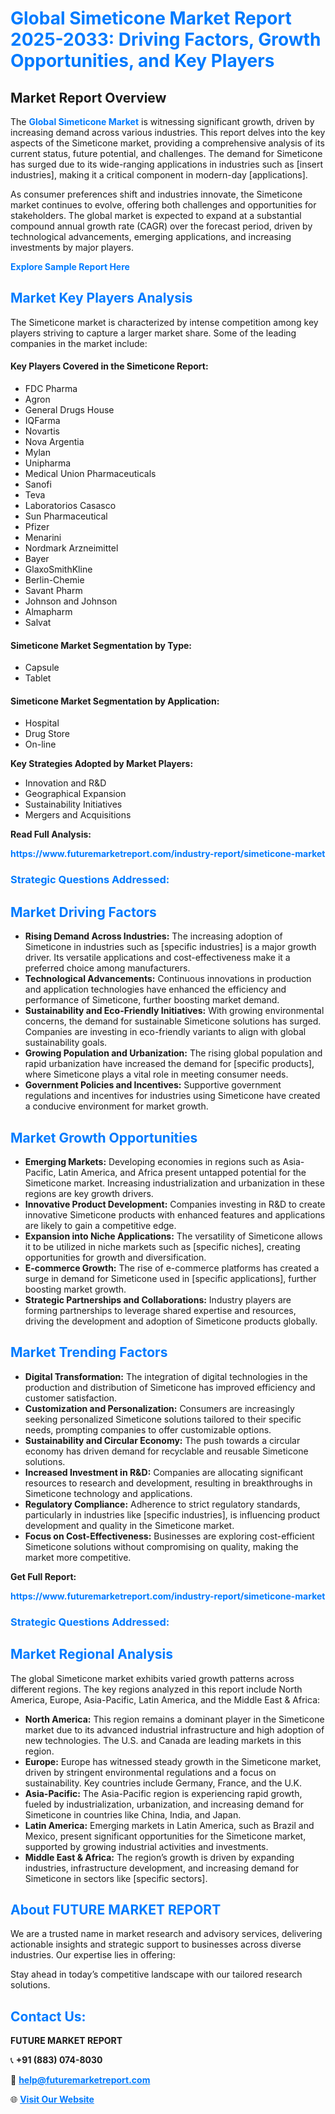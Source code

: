 <h1 style="color: #007BFF;">Global Simeticone Market Report 2025-2033: Driving Factors, Growth Opportunities, and Key Players</h1>

<section id="overview">
<h2>Market Report Overview</h2>
<p>The <a href="https://www.futuremarketreport.com/industry-report/simeticone-market" style="color: #007BFF; text-decoration: none;"><strong>Global Simeticone Market</strong></a> is witnessing significant growth, driven by increasing demand across various industries. This report delves into the key aspects of the Simeticone market, providing a comprehensive analysis of its current status, future potential, and challenges. The demand for Simeticone has surged due to its wide-ranging applications in industries such as [insert industries], making it a critical component in modern-day [applications].</p>
<p>As consumer preferences shift and industries innovate, the Simeticone market continues to evolve, offering both challenges and opportunities for stakeholders. The global market is expected to expand at a substantial compound annual growth rate (CAGR) over the forecast period, driven by technological advancements, emerging applications, and increasing investments by major players.</p>
</section>

<section id="overview">
<p><a href="https://www.futuremarketreport.com/request-sample/reportId=77926" style="color: #007BFF; text-decoration: none;"><strong>Explore Sample Report Here</strong></a></p>
</section>

<section id="key-players">
<h2 style="color: #007BFF;">Market Key Players Analysis</h2>
<p>The Simeticone market is characterized by intense competition among key players striving to capture a larger market share. Some of the leading companies in the market include:</p>
<h4>Key Players Covered in the Simeticone Report:</h4>
<ul><li>FDC Pharma</li><li>Agron</li><li>General Drugs House</li><li>IQFarma</li><li>Novartis</li><li>Nova Argentia</li><li>Mylan</li><li>Unipharma</li><li>Medical Union Pharmaceuticals</li><li>Sanofi</li><li>Teva</li><li>Laboratorios Casasco</li><li>Sun Pharmaceutical</li><li>Pfizer</li><li>Menarini</li><li>Nordmark Arzneimittel</li><li>Bayer</li><li>GlaxoSmithKline</li><li>Berlin-Chemie</li><li>Savant Pharm</li><li>Johnson and Johnson</li><li>Almapharm</li><li>Salvat</li></ul>
<h4>Simeticone Market Segmentation by Type:</h4>
<ul><li>Capsule</li><li>Tablet</li></ul>

<h4>Simeticone Market Segmentation by Application:</h4>
<ul><li>Hospital</li><li>Drug Store</li><li>On-line</li></ul>
<p><strong>Key Strategies Adopted by Market Players:</strong></p>
<ul>
<li>Innovation and R&D</li>
<li>Geographical Expansion</li>
<li>Sustainability Initiatives</li>
<li>Mergers and Acquisitions</li>
</ul>
</section>

<section>
<p><strong>Read Full Analysis: </strong></p><a href="https://www.futuremarketreport.com/industry-report/simeticone-market" style="color: #007BFF; text-decoration: none;"><strong>https://www.futuremarketreport.com/industry-report/simeticone-market</strong></a>
<h3 style="color: #007BFF;">Strategic Questions Addressed:</h3>
</section>

<section id="driving-factors">
<h2 style="color: #007BFF;">Market Driving Factors</h2>
<ul>
<li><strong>Rising Demand Across Industries:</strong> The increasing adoption of Simeticone in industries such as [specific industries] is a major growth driver. Its versatile applications and cost-effectiveness make it a preferred choice among manufacturers.</li>
<li><strong>Technological Advancements:</strong> Continuous innovations in production and application technologies have enhanced the efficiency and performance of Simeticone, further boosting market demand.</li>
<li><strong>Sustainability and Eco-Friendly Initiatives:</strong> With growing environmental concerns, the demand for sustainable Simeticone solutions has surged. Companies are investing in eco-friendly variants to align with global sustainability goals.</li>
<li><strong>Growing Population and Urbanization:</strong> The rising global population and rapid urbanization have increased the demand for [specific products], where Simeticone plays a vital role in meeting consumer needs.</li>
<li><strong>Government Policies and Incentives:</strong> Supportive government regulations and incentives for industries using Simeticone have created a conducive environment for market growth.</li>
</ul>
</section>

<section id="growth-opportunities">
<h2 style="color: #007BFF;">Market Growth Opportunities</h2>
<ul>
<li><strong>Emerging Markets:</strong> Developing economies in regions such as Asia-Pacific, Latin America, and Africa present untapped potential for the Simeticone market. Increasing industrialization and urbanization in these regions are key growth drivers.</li>
<li><strong>Innovative Product Development:</strong> Companies investing in R&D to create innovative Simeticone products with enhanced features and applications are likely to gain a competitive edge.</li>
<li><strong>Expansion into Niche Applications:</strong> The versatility of Simeticone allows it to be utilized in niche markets such as [specific niches], creating opportunities for growth and diversification.</li>
<li><strong>E-commerce Growth:</strong> The rise of e-commerce platforms has created a surge in demand for Simeticone used in [specific applications], further boosting market growth.</li>
<li><strong>Strategic Partnerships and Collaborations:</strong> Industry players are forming partnerships to leverage shared expertise and resources, driving the development and adoption of Simeticone products globally.</li>
</ul>
</section>

<section id="trending-factors">
<h2 style="color: #007BFF;">Market Trending Factors</h2>
<ul>
<li><strong>Digital Transformation:</strong> The integration of digital technologies in the production and distribution of Simeticone has improved efficiency and customer satisfaction.</li>
<li><strong>Customization and Personalization:</strong> Consumers are increasingly seeking personalized Simeticone solutions tailored to their specific needs, prompting companies to offer customizable options.</li>
<li><strong>Sustainability and Circular Economy:</strong> The push towards a circular economy has driven demand for recyclable and reusable Simeticone solutions.</li>
<li><strong>Increased Investment in R&D:</strong> Companies are allocating significant resources to research and development, resulting in breakthroughs in Simeticone technology and applications.</li>
<li><strong>Regulatory Compliance:</strong> Adherence to strict regulatory standards, particularly in industries like [specific industries], is influencing product development and quality in the Simeticone market.</li>
<li><strong>Focus on Cost-Effectiveness:</strong> Businesses are exploring cost-efficient Simeticone solutions without compromising on quality, making the market more competitive.</li>
</ul>
</section>

<section>
<p><strong>Get Full Report: </strong></p><a href="https://www.futuremarketreport.com/industry-report/simeticone-market" style="color: #007BFF; text-decoration: none;"><strong>https://www.futuremarketreport.com/industry-report/simeticone-market</strong></a>
<h3 style="color: #007BFF;">Strategic Questions Addressed:</h3>
</section>


<section id="regional-analysis">
<h2 style="color: #007BFF;">Market Regional Analysis</h2>
<p>The global Simeticone market exhibits varied growth patterns across different regions. The key regions analyzed in this report include North America, Europe, Asia-Pacific, Latin America, and the Middle East & Africa:</p>
<ul>
<li><strong>North America:</strong> This region remains a dominant player in the Simeticone market due to its advanced industrial infrastructure and high adoption of new technologies. The U.S. and Canada are leading markets in this region.</li>
<li><strong>Europe:</strong> Europe has witnessed steady growth in the Simeticone market, driven by stringent environmental regulations and a focus on sustainability. Key countries include Germany, France, and the U.K.</li>
<li><strong>Asia-Pacific:</strong> The Asia-Pacific region is experiencing rapid growth, fueled by industrialization, urbanization, and increasing demand for Simeticone in countries like China, India, and Japan.</li>
<li><strong>Latin America:</strong> Emerging markets in Latin America, such as Brazil and Mexico, present significant opportunities for the Simeticone market, supported by growing industrial activities and investments.</li>
<li><strong>Middle East & Africa:</strong> The region’s growth is driven by expanding industries, infrastructure development, and increasing demand for Simeticone in sectors like [specific sectors].</li>
</ul>
</section>

<footer>
<h2 style="color: #007BFF;">About FUTURE MARKET REPORT</h2>
<p>We are a trusted name in market research and advisory services, delivering actionable insights and strategic support to businesses across diverse industries. Our expertise lies in offering:</p>

<p>Stay ahead in today’s competitive landscape with our tailored research solutions.</p>

<h2 style="color: #007BFF;">Contact Us:</h2>
<p><strong>FUTURE MARKET REPORT</strong></p>
<p>📞 <strong>+91 (883) 074-8030</strong></p>
<p>📧 <strong><a href="mailto:help@futuremarketreport.com" style="color: #007BFF;">help@futuremarketreport.com</a></strong></p>
<p>🌐 <strong><a href="https://www.futuremarketreport.com/" style="color: #007BFF;">Visit Our Website</a></strong></p>
</footer>